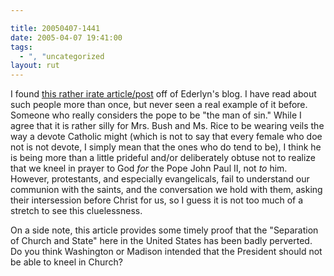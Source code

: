 ```yaml
---

title: 20050407-1441
date: 2005-04-07 19:41:00
tags:
  - ", "uncategorized
layout: rut
---
```


<p> I found <a href="http://www.reformationtestimony.org.nz/Essays2/Pontifex%20Maximus.htm">this
rather irate article/post</a> off of Ederlyn's blog.  I have read
about such people more than once, but never seen a real example
of it before.  Someone who really considers the pope to be "the
man of sin."  While I agree that it is rather silly for Mrs. Bush
and Ms. Rice to be wearing veils the way a devote Catholic might
(which is not to say that every female who doe not is not devote,
I simply mean that the ones who do tend to be), I think he is
being more than a little prideful and/or deliberately obtuse not to
realize that we kneel in prayer to God <em>for</em> the Pope John
Paul II, not <em>to</em> him.  However, protestants, and especially
evangelicals, fail to understand our communion with the saints,
and the conversation we hold with them, asking their intersession
before Christ for us, so I guess it is not too much of a stretch
to see this cluelessness.</p>

<p>On a side note, this article provides some timely proof that the
"Separation of Church and State" here in the United States has been
badly perverted.  Do you think Washington or Madison intended that
the President should not be able to kneel in Church?</p>

